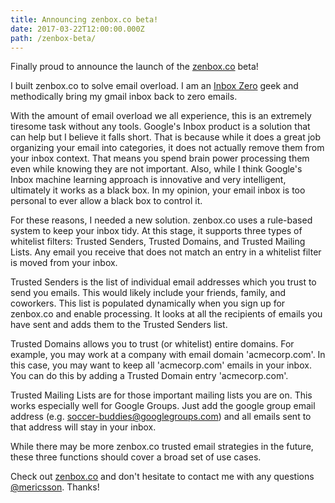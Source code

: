 ```yaml
---
title: Announcing zenbox.co beta!
date: 2017-03-22T12:00:00.000Z
path: /zenbox-beta/
---
```


Finally proud to announce the launch of the [zenbox.co](https://zenbox.co) beta!

I built zenbox.co to solve email overload. I am an [Inbox Zero](http://www.43folders.com/izero) geek and methodically bring my gmail inbox back to zero emails.

With the amount of email overload we all experience, this is an extremely tiresome task without any tools. Google's Inbox product is a solution that can help but I believe it falls short. That is because while it does a great job organizing your email into categories, it does not actually remove them from your inbox context. That means you spend brain power processing them even while knowing they are not important. Also, while I think Google's Inbox machine learning approach is innovative and very intelligent, ultimately it works as a black box. In my opinion, your email inbox is too personal to ever allow a black box to control it.

For these reasons, I needed a new solution. zenbox.co uses a rule-based system to keep your inbox tidy. At this stage, it supports three types of whitelist filters: Trusted Senders, Trusted Domains, and Trusted Mailing Lists. Any email you receive that does not match an entry in a whitelist filter is moved from your inbox.

Trusted Senders is the list of individual email addresses which you trust to send you emails. This would likely include your friends, family, and coworkers. This list is populated dynamically when you sign up for zenbox.co and enable processing. It looks at all the recipients of emails you have sent and adds them to the Trusted Senders list.

Trusted Domains allows you to trust (or whitelist) entire domains. For example, you may work at a company with email domain 'acmecorp.com'. In this case, you may want to keep all 'acmecorp.com' emails in your inbox. You can do this by adding a Trusted Domain entry 'acmecorp.com'.

Trusted Mailing Lists are for those important mailing lists you are on. This works especially well for Google Groups. Just add the google group email address (e.g. soccer-buddies@googlegroups.com) and all emails sent to that address will stay in your inbox.

While there may be more zenbox.co trusted email strategies in the future, these three functions should cover a broad set of use cases.

Check out [zenbox.co](https://zenbox.co) and don't hesitate to contact me with any questions [@mericsson](https://twitter.com/mericsson). Thanks!
